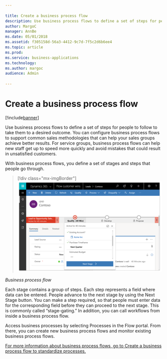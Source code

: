 ```yaml
---

title: Create a business process flow
description: Use business process flows to define a set of steps for people to follow to take them to a desired outcome.
author: MargoC
manager: AnnBe
ms.date: 05/01/2018
ms.assetid: f305158d-56a3-4412-9c7d-7f5c2d6b6ee4
ms.topic: article
ms.prod: 
ms.service: business-applications
ms.technology: 
ms.author: margoc
audience: Admin

---
```

#  Create a business process flow




[!include[banner](../../includes/banner.md)]

Use business process flows to define a set of steps for people to follow to take
them to a desired outcome. You can configure business process flows to support
common sales methodologies that can help your sales groups achieve better
results. For service groups, business process flows can help new staff get up to
speed more quickly and avoid mistakes that could result in unsatisfied
customers.

With business process flows, you define a set of stages and steps that people go
through.

> [!div class="mx-imgBorder"] 
> ![A screenshot of an example business process flow](media/create-business-process-flow-1.png "A screenshot of an example business process flow")
<!-- Picture 14 -->


*Business process flow*

Each stage contains a group of steps. Each step represents a field where data
can be entered. People advance to the next stage by using the Next Stage button.
You can make a step required, so that people must enter data for the
corresponding field before they can proceed to the next stage. This is commonly
called “stage-gating.” In addition, you can call workflows from inside a
business process flow.

Access business processes by selecting Processes in the Flow portal. From there,
you can create new business process flows and monitor existing business process
flows.

[For more information about business process flows, go to Create a business
process flow to standardize
processes.](https://docs.microsoft.com/en-us/dynamics365/customer-engagement/customize/create-business-process-flow)

